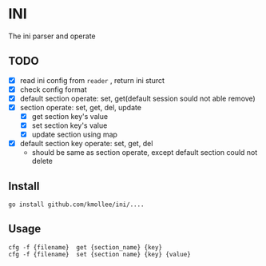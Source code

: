 # INI

The ini parser and operate


## TODO

- [X] read ini config from `reader` , return ini sturct
- [X] check config format
- [X] default section operate: set, get(default session sould not able remove)
- [X] section operate: set, get, del, update
    - [X] get section key's value
    - [X] set section key's value
    - [X] update section using map
- [X] default section key operate: set, get, del
    - should be same as section operate, except default section could not delete

## Install

```
go install github.com/kmollee/ini/....
```


## Usage

```
cfg -f {filename}  get {section_name} {key}
cfg -f {filename}  set {section name} {key} {value}
```

